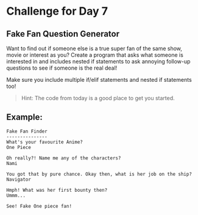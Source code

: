 # Challenge for Day 7

## Fake Fan Question Generator

Want to find out if someone else is a true super fan of the same show, movie or interest as you? Create a program that asks what someone is interested in and includes nested if statements to ask annoying follow-up questions to see if someone is the real deal!

Make sure you include multiple if/elif statements and nested if statements too!

> Hint: The code from today is a good place to get you started.

## Example:

```text
Fake Fan Finder
---------------
What's your favourite Anime?
One Piece

Oh really?! Name me any of the characters?
Nami

You got that by pure chance. Okay then, what is her job on the ship?
Navigator

Hmph! What was her first bounty then?
Ummm...

See! Fake One piece fan!
```